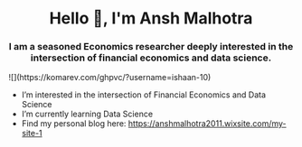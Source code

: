 <h1 align="center">Hello 👋, I'm Ansh Malhotra</a></h1>
<h3 align=center>I am a seasoned Economics researcher deeply interested in the intersection of financial economics and data science.</h3>
![](https://komarev.com/ghpvc/?username=ishaan-10)

-  I’m interested in the intersection of Financial Economics and Data Science
-  I’m currently learning Data Science
-  Find my personal blog here: https://anshmalhotra2011.wixsite.com/my-site-1

<!---
Ansh-24/Ansh-24 is a ✨ special ✨ repository because its `README.md` (this file) appears on your GitHub profile.
You can click the Preview link to take a look at your changes.
--->
